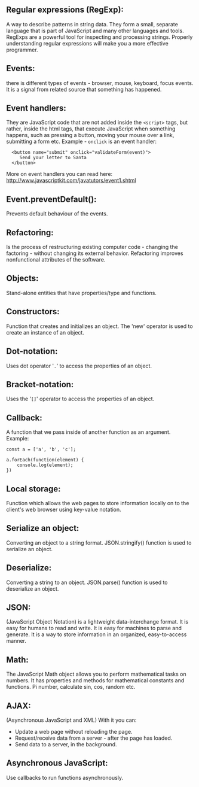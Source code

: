## Regular expressions (RegExp):
  A way to describe patterns in string data. They form a small, separate 
  language that is part of JavaScript and many other languages and tools. 
  RegExps are a powerful tool for inspecting and processing strings. 
  Properly understanding regular expressions will make you a more effective 
  programmer.

## Events:
  there is different types of events - browser, mouse, keyboard, focus 
  events. It is a signal from related source that something has happened.

## Event handlers:
  They are JavaScript code that are not added inside the `<script>` tags, but 
  rather, inside the html tags, that execute JavaScript when something 
  happens, such as pressing a button, moving your mouse over a link, submitting 
  a form etc.
  Example - `onclick` is an event handler:
  ```
    <button name="submit" onclick="validateForm(event)">
       Send your letter to Santa
    </button>
  ```

  More on event handlers you can read here: 
  http://www.javascriptkit.com/javatutors/event1.shtml

## Event.preventDefault():
  Prevents default behaviour of the events.

## Refactoring:
  Is the process of restructuring existing computer code - changing the 
  factoring - without changing its external behavior. Refactoring improves 
  nonfunctional attributes of the software.

## Objects:
  Stand-alone entities that have properties/type and functions.

## Constructors:
  Function that creates and initializes an object. The 'new' operator is used 
  to create an instance of an object.

## Dot-notation:
  Uses dot operator '`.`' to access the properties of an object.

## Bracket-notation: 
  Uses the '`[]`' operator to access the properties of an object.

## Callback:
  A function that we pass inside of another function as an argument.
  Example:
  ```
  const a = ['a', 'b', 'c'];
  
  a.forEach(function(element) {
      console.log(element);
  })
  ```

## Local storage:
  Function which allows the web pages to store information locally on to the 
  client's web browser using key-value notation.

## Serialize an object:
  Converting an object to a string format. JSON.stringify() function is used 
  to serialize an object.

## Deserialize:
  Converting a string to an object. JSON.parse() function is used to deserialize 
  an object.

## JSON:
  (JavaScript Object Notation) is a lightweight data-interchange format. It 
  is easy for humans to read and write. It is easy for machines to parse and 
  generate. It is a way to store information in an organized, easy-to-access manner.

## Math:
  The JavaScript Math object allows you to perform mathematical tasks on numbers.
  It has properties and methods for mathematical constants and functions. 
  Pi number, calculate sin, cos, random etc.

## AJAX:
  (Asynchronous JavaScript and XML) With it you can:
  - Update a web page without reloading the page.
  - Request/receive data from a server - after the page has loaded.
  - Send data to a server, in the background.

## Asynchronous JavaScript:
  Use callbacks to run functions asynchronously.
